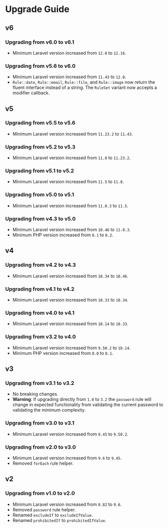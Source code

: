 # Upgrade Guide

## v6

### Upgrading from v6.0 to v6.1

- Minimum Laravel version increased from `12.0` to `12.16`.

### Upgrading from v5.6 to v6.0

- Minimum Laravel version increased from `11.43` to `12.0`.
- `Rule::date`, `Rule::email`, `Rule::file`, and `Rule::image` now return the fluent interface instead of a string. The
  `RuleSet` variant now accepts a modifier callback.

## v5

### Upgrading from v5.5 to v5.6

- Minimum Laravel version increased from `11.23.2` to `11.43`.

### Upgrading from v5.2 to v5.3

- Minimum Laravel version increased from `11.8` to `11.23.2`.

### Upgrading from v5.1 to v5.2

- Minimum Laravel version increased from `11.5` to `11.8`.

### Upgrading from v5.0 to v5.1

- Minimum Laravel version increased from `11.0.3` to `11.5`.

### Upgrading from v4.3 to v5.0

- Minimum Laravel version increased from `10.46` to `11.0.3`.
- Minimum PHP version increased from `8.1` to `8.2`.

## v4

### Upgrading from v4.2 to v4.3

- Minimum Laravel version increased from `10.34` to `10.46`.

### Upgrading from v4.1 to v4.2

- Minimum Laravel version increased from `10.33` to `10.34`.

### Upgrading from v4.0 to v4.1

- Minimum Laravel version increased from `10.14` to `10.33`.

### Upgrading from v3.2 to v4.0

- Minimum Laravel version increased from `9.50.2` to `10.14`.
- Minimum PHP version increased from `8.0` to `8.1`.

## v3

### Upgrading from v3.1 to v3.2

- No breaking changes.
- **Warning**: If upgrading directly from `1.0` to `3.2` the `password` rule will change in expected functionality from
  validating the current password to validating the minimum complexity.

### Upgrading from v3.0 to v3.1

- Minimum Laravel version increased from `9.45` to `9.50.2`.

### Upgrading from v2.0 to v3.0

- Minimum Laravel version increased from `9.6` to `9.45`.
- Removed `forEach` rule helper.

## v2

### Upgrading from v1.0 to v2.0

- Minimum Laravel version increased from `8.82` to `9.6`.
- Removed `password` rule helper.
- Renamed `excludeIf` to `excludeIfValue`.
- Renamed `prohibitedIf` to `prohibitedIfValue`.
